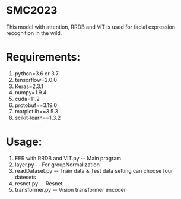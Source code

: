 # SMC2023
This model with attention, RRDB and ViT is used for facial expression recognition in the wild.
# Requirements:
1. python=3.6 or 3.7   
2. tensorflow=2.0.0  
3. Keras=2.3.1  
4. numpy=1.9.4
5. cuda=11.2
6. protobuf==3.19.0
7. matplotlib==3.5.3
8. scikit-learn==1.3.2
# Usage:
1. FER with RRDB and ViT.py -- Main program
2. layer.py -- For groupNormalization
3. readDataset.py -- Train data & Test data setting can choose four datesets
4. resnet.py -- Resnet
5. transformer.py -- Vision transformer encoder
